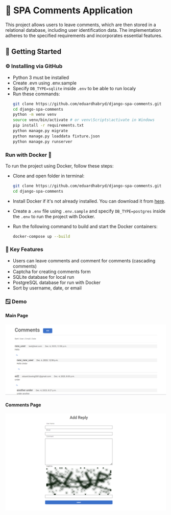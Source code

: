 # 💭 SPA Comments Application

This project allows users to leave comments, which are then stored in a
relational database, including user identification data. The implementation
adheres to the specified requirements and incorporates essential features.

## 🚀 Getting Started

### ⚙️ Installing via GitHub

- Python 3 must be installed
- Create .evn using .env.sample
- Specify `DB_TYPE=sqlite` inside `.env` to be able to run localy
- Run these commands:
    ```bash
    git clone https://github.com/eduardhabryd/django-spa-comments.git
    cd django-spa-comments
    python -m venv venv
    source venv/bin/activate # or venv\Scripts\activate in Windows
    pip install -r requirements.txt
    python manage.py migrate
    python manage.py loaddata fixture.json
    python manage.py runserver
    ```

### Run with Docker 🐳

To run the project using Docker, follow these steps:

- Clone and open folder in terminal:

    ```bash
    git clone https://github.com/eduardhabryd/django-spa-comments.git
    cd django-spa-comments
    ```

- Install Docker if it's not already installed. You can download it from [here](https://www.docker.com/products/docker-desktop).
- Create a `.env` file using `.env.sample` and specify `DB_TYPE=postgres` inside the `.env` to run the project with Docker.
- Run the following command to build and start the Docker containers:
    ```bash
    docker-compose up --build
    ```

### 🌟 Key Features

- Users can leave comments and comment for comments (cascading comments)
- Captcha for creating comments form
- SQLite database for local run
- PostgreSQL database for run with Docker
- Sort by username, date, or email

### 🪟 Demo

#### Main Page
![main_page](demo/main_page.png)

#### Comments Page
![add_comments_page](demo/add_comment_page.png)